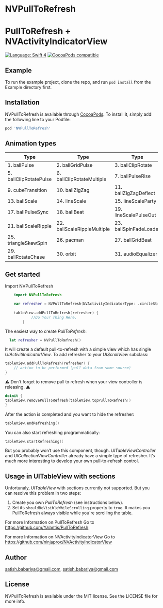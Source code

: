 # NVPullToRefresh

PullToRefresh + NVActivityIndicatorView
=======================================


[![Language: Swift 4](https://img.shields.io/badge/language-swift4-f48041.svg?style=flat-square)](https://developer.apple.com/swift)
[![CocoaPods compatible](https://img.shields.io/cocoapods/v/SwiftyContacts.svg?style=flat-square)](https://cocoapods.org/pods/SwiftyContacts)

## Example

To run the example project, clone the repo, and run `pod install` from the Example directory first.

## Installation

NVPullToRefresh is available through [CocoaPods](http://cocoapods.org). To install
it, simply add the following line to your Podfile:

```ruby
pod 'NVPullToRefresh'
```


## Animation types

| Type | Type | Type | Type |
|---|---|---|---|
|1. ballPulse | 2. ballGridPulse | 3. ballClipRotate | 4. squareSpin|
|5. ballClipRotatePulse | 6. ballClipRotateMultiple | 7. ballPulseRise | 8. ballRotate|
|9. cubeTransition | 10. ballZigZag | 11. ballZigZagDeflect | 12. ballTrianglePath|
|13. ballScale | 14. lineScale | 15. lineScaleParty | 16. ballScaleMultiple|
|17. ballPulseSync | 18. ballBeat | 19. lineScalePulseOut | 20. lineScalePulseOutRapid|
|21. ballScaleRipple | 22. ballScaleRippleMultiple | 23. ballSpinFadeLoader | 24. lineSpinFadeLoader|
|25. triangleSkewSpin | 26. pacman | 27. ballGridBeat | 28. semiCircleSpin|
|29. ballRotateChase | 30. orbit | 31. audioEqualizer | 32. circleStrokeSpin|


## Get started

Import NVPullToRefresh

```swift
    import NVPullToRefresh
```

```swift
    var refresher = NVPullToRefresh(NVActivityIndicatorType: .circleStrokeSpin, Color: .black)
    
    tableView.addPullToRefresh(refresher) {
            //Do Your Thing Here.
        }
```

The easiest way to create *PullToRefresh*:

```swift
  let refresher = NVPullToRefresh()
```

It will create a default pull-to-refresh with a simple view which has single *UIActivitiIndicatorView*. To add refresher to your *UIScrollView* subclass:

```swift
tableView.addPullToRefresh(refresher) {
    // action to be performed (pull data from some source)
}
```

⚠️ Don't forget to remove pull to refresh when your view controller is releasing. ⚠️

```swift
deinit {
tableView.removePullToRefresh(tableView.topPullToRefresh!)
}
```

After the action is completed and you want to hide the refresher:

```swift
tableView.endRefreshing()
```

You can also start refreshing programmatically:

```swift
tableView.startRefreshing()
```

But you probably won’t use this component, though. *UITableViewController* and *UICollectionViewController* already have a simple type of refresher.
It’s much more interesting to develop your own pull-to-refresh control.

## Usage in UITableView with sections

Unfortunaly, *UITableView* with sections currently not supported. But you can resolve this problem in two steps:
1) Create you own *PullToRefresh* (see instructions below).
2) Set its ```shouldBeVisibleWhileScrolling``` property to ```true```. It makes you PullToRefresh always visible while you're scrolling the table.


For more Information on PullToRefresh Go to https://github.com/Yalantis/PullToRefresh

For more Information on NVActivityIndicatorView Go to https://github.com/ninjaprox/NVActivityIndicatorView

## Author

satish.babariya@gmail.com, satish.babariya@gmail.com

## License

NVPullToRefresh is available under the MIT license. See the LICENSE file for more info.
